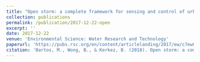 ```yaml
---
title: "Open storm: a complete framework for sensing and control of urban watersheds"
collection: publications
permalink: /publication/2017-12-22-open
excerpt: ''
date: 2017-12-22
venue: 'Environmental Science: Water Research and Technology'
paperurl: 'https://pubs.rsc.org/en/content/articlelanding/2017/ew/c7ew00374a'
citation: 'Bartos, M., Wong, B., & Kerkez, B. (2018). Open storm: a complete framework for sensing and control of urban watersheds. Environmental Science: Water Research & Technology, 4(3), 346–358. doi:10.1039/c7ew00374a'
---
```


<!-- This paper is about the number 1. The number 2 is left for future work. -->

<!-- [Download paper here](http://academicpages.github.io/files/paper1.pdf) -->

<!-- Recommended citation: Your Name, You. (2009). "Paper Title Number 1." <i>Journal 1</i>. 1(1). -->

